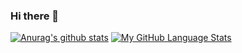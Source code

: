 ### Hi there 👋
[//]: # (### Hi there 👋)
[//]: # ([![My GitHub Stats]&#40;https://github-readme-stats.vercel.app/api/?username=bizhan-laripour&count_private=true&theme=tokyonight&showicons=true&#41;]&#40;&#41;)
[![Anurag's github stats](https://github-readme-stats.vercel.app/api?username=HamidKhanmohammadi)](https://github.com/anuraghazra/github-readme-stats)
[![My GitHub Language Stats](https://github-readme-stats.vercel.app/api/top-langs/?username=HamidKhanmohammadi&langs_count=5)]()
<!--
**HamidKhanmohammadi/HamidKhanmohammadi** is a ✨ _special_ ✨ repository because its `README.md` (this file) appears on your GitHub profile.

Here are some ideas to get you started:

- 🔭 I’m currently working on ...
- 🌱 I’m currently learning ...
- 👯 I’m looking to collaborate on ...
- 🤔 I’m looking for help with ...
- 💬 Ask me about ...
- 📫 How to reach me: ...
- 😄 Pronouns: ...
- ⚡ Fun fact: ...
-->
